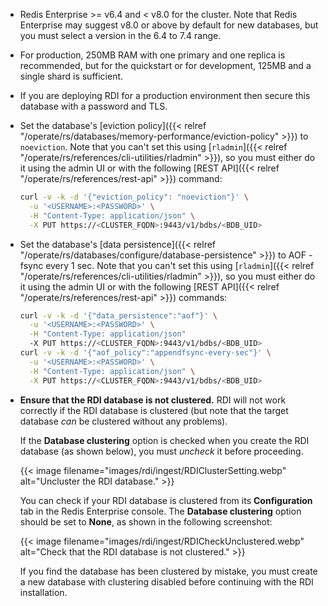 * Redis Enterprise >= v6.4 and < v8.0 for the cluster. Note that Redis Enterprise may suggest v8.0 or above by default for new databases, but you must select a version in the 6.4 to 7.4 range.
* For production, 250MB RAM with one primary and one replica is recommended, but for the
  quickstart or for development, 125MB and a single shard is sufficient.
* If you are deploying RDI for a production environment then secure this database with a password
  and TLS.
* Set the database's
  [eviction policy]({{< relref "/operate/rs/databases/memory-performance/eviction-policy" >}}) to `noeviction`. Note that you can't set this using
  [`rladmin`]({{< relref "/operate/rs/references/cli-utilities/rladmin" >}}),
  so you must either do it using the admin UI or with the following
  [REST API]({{< relref "/operate/rs/references/rest-api" >}})
  command:

  ```bash
  curl -v -k -d '{"eviction_policy": "noeviction"}' \
    -u '<USERNAME>:<PASSWORD>' \
    -H "Content-Type: application/json" \
    -X PUT https://<CLUSTER_FQDN>:9443/v1/bdbs/<BDB_UID>
  ```
* Set the database's
  [data persistence]({{< relref "/operate/rs/databases/configure/database-persistence" >}})
  to AOF - fsync every 1 sec. Note that you can't set this using
  [`rladmin`]({{< relref "/operate/rs/references/cli-utilities/rladmin" >}}),
  so you must either do it using the admin UI or with the following
  [REST API]({{< relref "/operate/rs/references/rest-api" >}})
  commands:

  ```bash
  curl -v -k -d '{"data_persistence":"aof"}' \
    -u '<USERNAME>:<PASSWORD>' \
    -H "Content-Type: application/json" 
    -X PUT https://<CLUSTER_FQDN>:9443/v1/bdbs/<BDB_UID>
  curl -v -k -d '{"aof_policy":"appendfsync-every-sec"}' \
    -u '<USERNAME>:<PASSWORD>' \
    -H "Content-Type: application/json" \
    -X PUT https://<CLUSTER_FQDN>:9443/v1/bdbs/<BDB_UID>
  ```
* **Ensure that the RDI database is not clustered.** RDI will not work correctly if the
  RDI database is clustered (but note that the target database *can* be clustered without
  any problems).

  If the **Database clustering** option is checked when you create the RDI database (as shown below),
  you must *uncheck* it before proceeding.

  {{< image filename="images/rdi/ingest/RDIClusterSetting.webp" alt="Uncluster the RDI database." >}}

  You can check if your RDI database is clustered from its **Configuration** tab in the
  Redis Enterprise console. The **Database clustering** option should be set to **None**,
  as shown in the following screenshot:

  {{< image filename="images/rdi/ingest/RDICheckUnclustered.webp" alt="Check that the RDI database is not clustered." >}}

  If you find the database has been clustered by mistake, you must create a new database with
  clustering disabled before continuing with the RDI installation.
